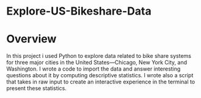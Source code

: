 # Explore-US-Bikeshare-Data
# Overview

In this project i used Python to explore data related to bike share systems for three major cities in the United States—Chicago, New York City, and Washington. I wrote a code to import the data and answer interesting questions about it by computing descriptive statistics. I wrote also a script that takes in raw input to create an interactive experience in the terminal to present these statistics.
